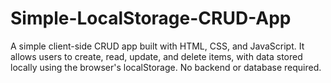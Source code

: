 # Simple-LocalStorage-CRUD-App
A simple client-side CRUD app built with HTML, CSS, and JavaScript. It allows users to create, read, update, and delete items, with data stored locally using the browser's localStorage. No backend or database required.
